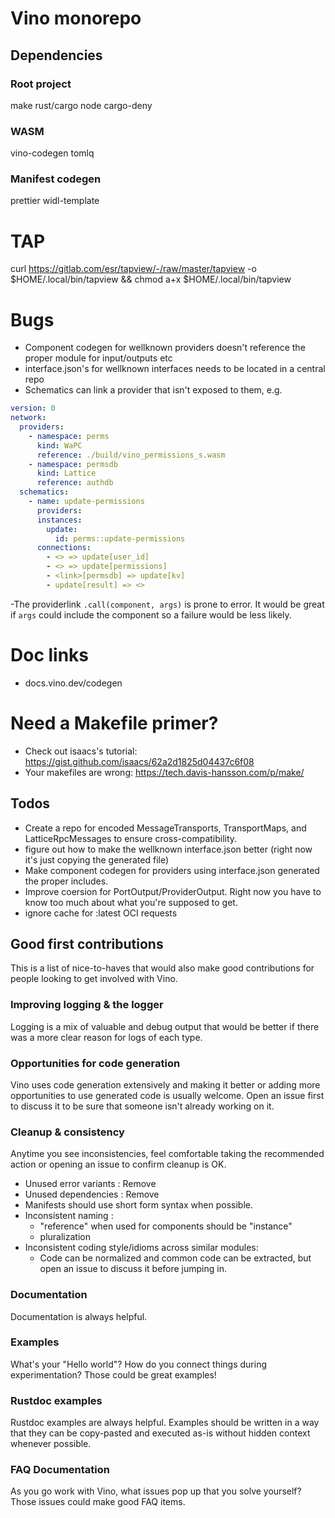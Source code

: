 # Vino monorepo

## Dependencies

### Root project

make
rust/cargo
node
cargo-deny

### WASM

vino-codegen
tomlq

### Manifest codegen

prettier
widl-template

# TAP

curl https://gitlab.com/esr/tapview/-/raw/master/tapview -o $HOME/.local/bin/tapview && chmod a+x $HOME/.local/bin/tapview

# Bugs

- Component codegen for wellknown providers doesn't reference the proper module for input/outputs etc
- interface.json's for wellknown interfaces needs to be located in a central repo
- Schematics can link a provider that isn't exposed to them, e.g.

```yaml
version: 0
network:
  providers:
    - namespace: perms
      kind: WaPC
      reference: ./build/vino_permissions_s.wasm
    - namespace: permsdb
      kind: Lattice
      reference: authdb
  schematics:
    - name: update-permissions
      providers:
      instances:
        update:
          id: perms::update-permissions
      connections:
        - <> => update[user_id]
        - <> => update[permissions]
        - <link>[permsdb] => update[kv]
        - update[result] => <>
```

-The providerlink `.call(component, args)` is prone to error. It would be great if `args` could include the component so a failure would be less likely.

# Doc links

- docs.vino.dev/codegen

# Need a Makefile primer?

- Check out isaacs's tutorial: https://gist.github.com/isaacs/62a2d1825d04437c6f08
- Your makefiles are wrong: https://tech.davis-hansson.com/p/make/

## Todos

- Create a repo for encoded MessageTransports, TransportMaps, and LatticeRpcMessages to ensure cross-compatibility.
- figure out how to make the wellknown interface.json better (right now it's just copying the generated file)
- Make component codegen for providers using interface.json generated the proper includes.
- Improve coersion for PortOutput/ProviderOutput. Right now you have to know too much about what you're supposed to get.
- ignore cache for :latest OCI requests

## Good first contributions

This is a list of nice-to-haves that would also make good contributions for people looking to get involved with Vino.

### Improving logging & the logger

Logging is a mix of valuable and debug output that would be better if there was a more clear reason for logs of each type.

### Opportunities for code generation

Vino uses code generation extensively and making it better or adding more opportunities to use generated code is usually welcome. Open an issue first to discuss it to be sure that someone isn't already working on it.

### Cleanup & consistency

Anytime you see inconsistencies, feel comfortable taking the recommended action or opening an issue to confirm cleanup is OK.

- Unused error variants : Remove
- Unused dependencies : Remove
- Manifests should use short form syntax when possible.
- Inconsistent naming :
  - "reference" when used for components should be "instance"
  - pluralization
- Inconsistent coding style/idioms across similar modules:
  - Code can be normalized and common code can be extracted, but open an issue to discuss it before jumping in.

### Documentation

Documentation is always helpful.

### Examples

What's your "Hello world"? How do you connect things during experimentation? Those could be great examples!

### Rustdoc examples

Rustdoc examples are always helpful. Examples should be written in a way that they can be copy-pasted and executed as-is without hidden context whenever possible.

### FAQ Documentation

As you go work with Vino, what issues pop up that you solve yourself? Those issues could make good FAQ items.
